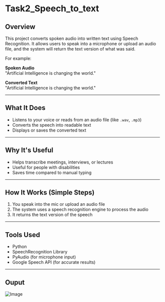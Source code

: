 # Task2_Speech_to_text
##  Overview

This project converts spoken audio into written text using Speech Recognition. It allows users to speak into a microphone or upload an audio file, and the system will return the text version of what was said.

For example:

**Spoken Audio**  
"Artificial Intelligence is changing the world."

**Converted Text**  
"Artificial Intelligence is changing the world."

---

##  What It Does

- Listens to your voice or reads from an audio file (like `.wav`, `.mp3`)
- Converts the speech into readable text
- Displays or saves the converted text

---

##  Why It's Useful

- Helps transcribe meetings, interviews, or lectures
- Useful for people with disabilities
- Saves time compared to manual typing

---

##  How It Works (Simple Steps)

1. You speak into the mic or upload an audio file
2. The system uses a speech recognition engine to process the audio
3. It returns the text version of the speech

---

##  Tools Used

- Python 
- SpeechRecognition Library
- PyAudio (for microphone input)
- Google Speech API (for accurate results)

---
Ouput
---
![Image](https://github.com/user-attachments/assets/6d98a549-d56e-4c93-8ad6-d3a9066db31f)
